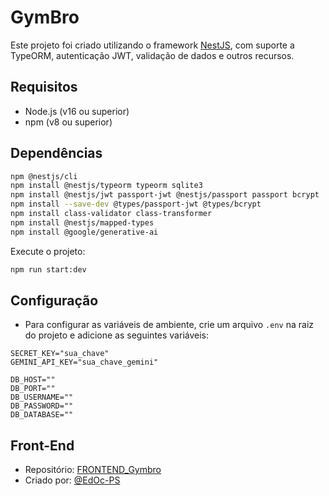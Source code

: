 # GymBro

Este projeto foi criado utilizando o framework [NestJS](https://nestjs.com/), com suporte a TypeORM, autenticação JWT, validação de dados e outros recursos.

## Requisitos

- Node.js (v16 ou superior)
- npm (v8 ou superior)

## Dependências

```bash
npm @nestjs/cli
npm install @nestjs/typeorm typeorm sqlite3
npm install @nestjs/jwt passport-jwt @nestjs/passport passport bcrypt
npm install --save-dev @types/passport-jwt @types/bcrypt
npm install class-validator class-transformer
npm install @nestjs/mapped-types
npm install @google/generative-ai
```

Execute o projeto:

```bash
npm run start:dev
```

## Configuração

- Para configurar as variáveis de ambiente, crie um arquivo `.env` na raiz do projeto e adicione as seguintes variáveis:

```env
SECRET_KEY="sua_chave"
GEMINI_API_KEY="sua_chave_gemini"

DB_HOST=""
DB_PORT=""
DB_USERNAME=""
DB_PASSWORD=""
DB_DATABASE=""
```

## Front-End

- Repositório: [FRONTEND_Gymbro](https://github.com/EdOc-PS/FRONTEND_Gymbro)
- Criado por: [@EdOc-PS](https://github.com/EdOc-PS)

